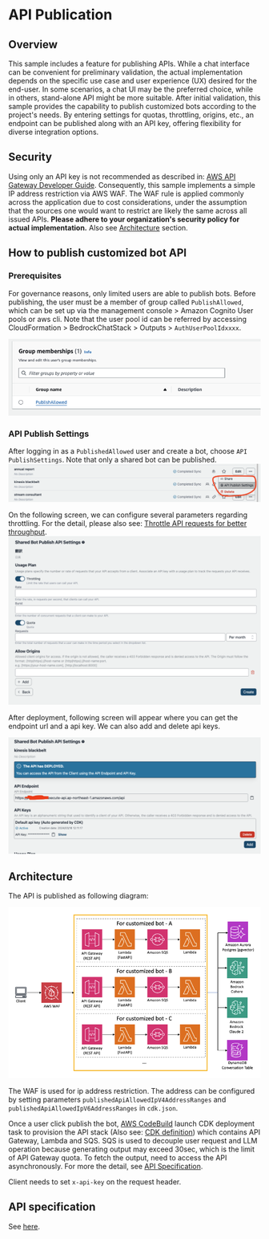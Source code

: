 # API Publication

## Overview

This sample includes a feature for publishing APIs. While a chat interface can be convenient for preliminary validation, the actual implementation depends on the specific use case and user experience (UX) desired for the end-user. In some scenarios, a chat UI may be the preferred choice, while in others, stand-alone API might be more suitable. After initial validation, this sample provides the capability to publish customized bots according to the project's needs. By entering settings for quotas, throttling, origins, etc., an endpoint can be published along with an API key, offering flexibility for diverse integration options.

## Security

Using only an API key is not recommended as described in: [AWS API Gateway Developer Guide](https://docs.aws.amazon.com/apigateway/latest/developerguide/api-gateway-api-usage-plans.html). Consequently, this sample implements a simple IP address restriction via AWS WAF. The WAF rule is applied commonly across the application due to cost considerations, under the assumption that the sources one would want to restrict are likely the same across all issued APIs. **Please adhere to your organization's security policy for actual implementation.** Also see [Architecture](#architecture) section.

## How to publish customized bot API

### Prerequisites

For governance reasons, only limited users are able to publish bots. Before publishing, the user must be a member of group called `PublishAllowed`, which can be set up via the management console > Amazon Cognito User pools or aws cli. Note that the user pool id can be referred by accessing CloudFormation > BedrockChatStack > Outputs > `AuthUserPoolIdxxxx`.

![](./imgs/group_membership_publish_allowed.png)

### API Publish Settings

After logging in as a `PublishedAllowed` user and create a bot, choose `API PublishSettings`. Note that only a shared bot can be published.
![](./imgs/bot_api_publish_screenshot.png)

On the following screen, we can configure several parameters regarding throttling. For the detail, please also see: [Throttle API requests for better throughput](https://docs.aws.amazon.com/apigateway/latest/developerguide/api-gateway-request-throttling.html).
![](./imgs/bot_api_publish_screenshot2.png)

After deployment, following screen will appear where you can get the endpoint url and a api key. We can also add and delete api keys.

![](./imgs/bot_api_publish_screenshot3.png)

## Architecture

The API is published as following diagram:

![](./imgs/published_arch.png)

The WAF is used for ip address restriction. The address can be configured by setting parameters `publishedApiAllowedIpV4AddressRanges` and `publishedApiAllowedIpV6AddressRanges` in `cdk.json`.

Once a user click publish the bot, [AWS CodeBuild](https://aws.amazon.com/codebuild/) launch CDK deployment task to provision the API stack (Also see: [CDK definition](../cdk/lib/api-publishment-stack.ts)) which contains API Gateway, Lambda and SQS. SQS is used to decouple user request and LLM operation because generating output may exceed 30sec, which is the limit of API Gateway quota. To fetch the output, need to access the API asynchronously. For more the detail, see [API Specification](#api-specification).

Client needs to set `x-api-key` on the request header.

## API specification

See [here](https://aws-samples.github.io/bedrock-chat).
